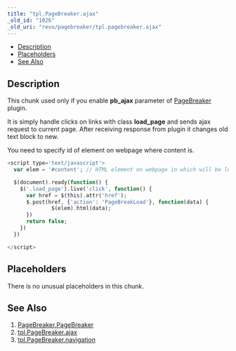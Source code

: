 ```yaml
---
title: "tpl.PageBreaker.ajax"
_old_id: "1026"
_old_uri: "revo/pagebreaker/tpl.pagebreaker.ajax"
---
```


- [Description](#tpl.PageBreaker.ajax-Description)
- [Placeholders](#tpl.PageBreaker.ajax-Placeholders)
- [See Also](#tpl.PageBreaker.ajax-SeeAlso)



## Description

This chunk used only if you enable **pb\_ajax** parameter of [PageBreaker](/extras/pagebreaker/pagebreaker.pagebreaker "PageBreaker.PageBreaker") plugin.

It is simply handle clicks on links with class **load\_page** and sends ajax request to current page. After receiving response from plugin it changes old text block to new.

You need to specify id of element on webpage where content is.

``` php 
<script type='text/javascript'>
  var elem = '#content'; // HTML element on webpage in which will be loaded new block of text

  $(document).ready(function() {
    $('.load_page').live('click', function() {
      var href = $(this).attr('href');
      $.post(href, {'action': 'PageBreakLoad'}, function(data) {
              $(elem).html(data);
      })
      return false;
    })
  })

</script>
```

## Placeholders

There is no unusual placeholders in this chunk.

## See Also

1. [PageBreaker.PageBreaker](/extras/pagebreaker/pagebreaker.pagebreaker)
2. [tpl.PageBreaker.ajax](/extras/pagebreaker/tpl.pagebreaker.ajax)
3. [tpl.PageBreaker.navigation](/extras/pagebreaker/tpl.pagebreaker.navigation)